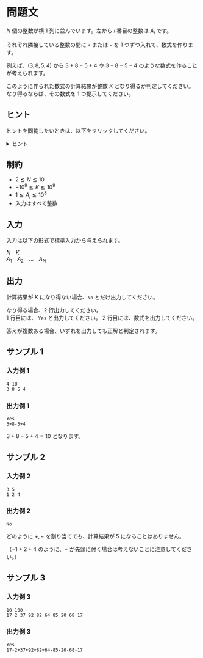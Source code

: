# 問題文
$N$ 個の整数が横 $1$ 列に並んでいます。左から $i$ 番目の整数は $A_i$ です。

それぞれ隣接している整数の間に <code>+</code> または <code>-</code> を $1$ つずつ入れて、数式を作ります。

例えば、$(3, 8, 5, 4)$ から $3 + 8 - 5 + 4$ や $3 - 8 - 5 - 4$ のような数式を作ることが考えられます。

このように作られた数式の計算結果が整数 $K$ となり得るか判定してください。  
なり得るならば、その数式を $1$ つ提示してください。

## ヒント
ヒントを閲覧したいときは、以下をクリックしてください。
<details>
<summary>ヒント</summary>
<div>

<code>+</code> または <code>-</code> のどちらを入れるのかを全て試すと良いです。

$N$ 重ループを考えても解けますが、**bit全探索**や<strong>深さ優先探索（DFS）</strong>で解くとスマートです。

<div>
</details>


## 制約
- $2 \leqq N \leqq 10$
- $-10^9 \leqq K \leqq 10^9$
- $1 \leqq A_i \leqq 10^8$
- 入力はすべて整数

## 入力
入力は以下の形式で標準入力から与えられます。

$N$&emsp;$K$  
$A_1$&emsp;$A_2$&emsp;$\ldots$&emsp;$A_N$

## 出力
計算結果が $K$ になり得ない場合、<code>No</code> とだけ出力してください。

なり得る場合、$2$ 行出力してください。  
$1$ 行目には、 <code>Yes</code> と出力してください。
$2$ 行目には、数式を出力してください。

答えが複数ある場合、いずれを出力しても正解と判定されます。

## サンプル 1
### 入力例 1
```
4 10
3 8 5 4
```
### 出力例 1
```
Yes
3+8-5+4
```

$3 + 8 - 5 + 4 = 10$ となります。

## サンプル 2
### 入力例 2
```
3 5
1 2 4
```
### 出力例 2
```
No
```

どのように $+, -$ を割り当てても、計算結果が $5$ になることはありません。

（$-1 + 2 + 4$ のように、$-$ が先頭に付く場合は考えないことに注意してください。）

## サンプル 3
### 入力例 3
```
10 100
17 2 37 92 82 64 85 20 68 17
```
### 出力例 3
```
Yes
17-2+37+92+82+64-85-20-68-17
```